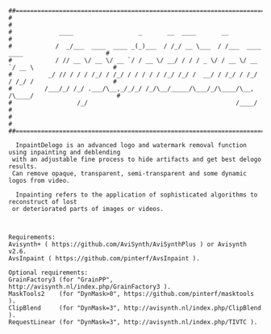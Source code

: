 <pre><code>##================================================================================================##
#                                                                                                  #
#             ____                  _       __  ____       __                                      #
#            /  _/___  ____  ____ _(_)___  / /_/ __ \___  / /___  ____  ____                       #
#            / // __ \/ __ \/ __ `/ / __ \/ __/ / / / _ \/ / __ \/ __ `/ __ \                      #
#          _/ // / / / /_/ / /_/ / / / / / /_/ /_/ /  __/ / /_/ / /_/ / /_/ /                      #
#         /___/_/ /_/ .___/\__,_/_/_/ /_/\__/_____/\___/_/\____/\__, /\____/                       #
#                  /_/                                         /____/                              #
#                                                                                                  #
##================================================================================================##

  InpaintDelogo is an advanced logo and watermark removal function using inpainting and deblending
 with an adjustable fine process to hide artifacts and get best delogo results.
 Can remove opaque, transparent, semi-transparent and some dynamic logos from video.

  Inpainting refers to the application of sophisticated algorithms to reconstruct of lost
 or deteriorated parts of images or videos.
 </code></pre>
 
<pre><code> 
Requirements:
Avisynth+ ( https://github.com/AviSynth/AviSynthPlus ) or Avisynth v2.6.
AvsInpaint ( https://github.com/pinterf/AvsInpaint ).

Optional requirements:
GrainFactory3 (for "GrainPP", http://avisynth.nl/index.php/GrainFactory3 ).
MaskTools2    (for "DynMask>0", https://github.com/pinterf/masktools ).
ClipBlend     (for "DynMask=3", http://avisynth.nl/index.php/ClipBlend ).
RequestLinear (for "DynMask=3", http://avisynth.nl/index.php/TIVTC ).
 </code></pre>
